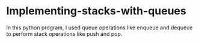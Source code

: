# Implementing-stacks-with-queues
In this python program, I used queue operations like enqueue and dequeue to perform stack operations like push and pop.
